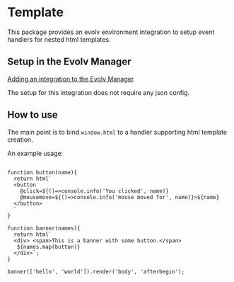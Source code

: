 # Template

This package provides an evolv environment integration to setup event handlers for nested html templates.

## Setup in the Evolv Manager

[Adding an integration to the Evolv Manager](https://github.com/evolv-ai/env-integrations/blob/main/README.md)

The setup for this integration does not require any json config.

## How to use

The main point is to bind `window.html` to a handler supporting html template creation.


An example usage:
```

function button(name){
  return html`
  <button 
    @click=${()=>console.info('You clicked', name)} 
    @mousemove=${()=>console.info('mouse moved for', name)}>${name}
  </button>
  `
}

function banner(names){
  return html`
  <div> <span>This is a banner with some button.</span>
   ${names.map(button)}
  </div>`;
}

banner(['hello', 'world']).render('body', 'afterbegin');


```






